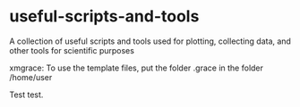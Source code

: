 # useful-scripts-and-tools
A collection of useful scripts and tools used for plotting, collecting data, and other tools for scientific purposes

xmgrace:
To use the template files, put the folder .grace in the folder /home/user 

Test test.